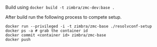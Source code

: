 Build using `docker build -t zimbra/zmc-dev:base .`

After build run the following process to compete setup.

```
docker run --privileged -i -t zimbra/zmc-base ./resolvconf-setup
docker ps -a # grab the container id
docker commit <container id> zimbra/zmc-base
docker push
```
